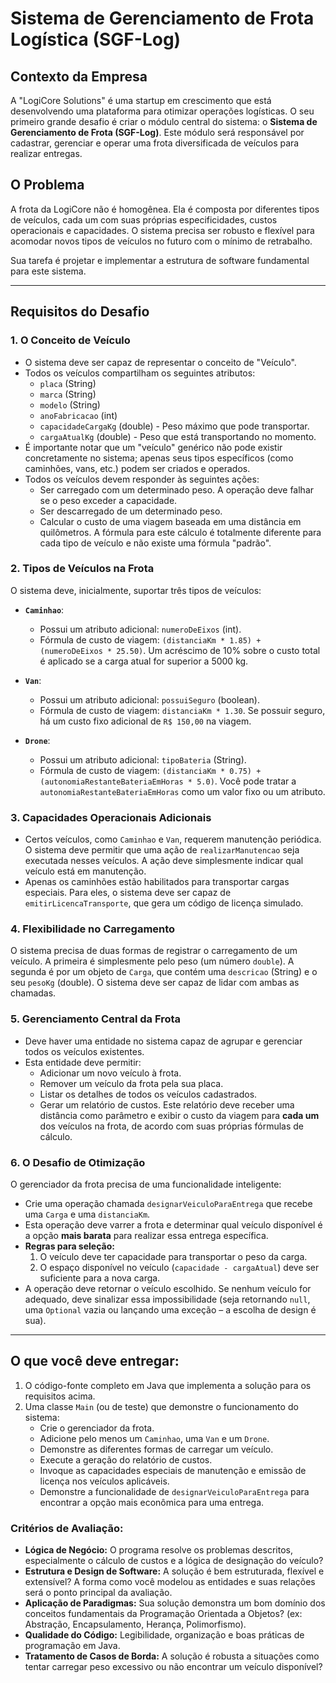 # **Sistema de Gerenciamento de Frota Logística (SGF-Log)**

## **Contexto da Empresa**

A "LogiCore Solutions" é uma startup em crescimento que está desenvolvendo uma plataforma para otimizar operações logísticas. O seu primeiro grande desafio é criar o módulo central do sistema: o **Sistema de Gerenciamento de Frota (SGF-Log)**. Este módulo será responsável por cadastrar, gerenciar e operar uma frota diversificada de veículos para realizar entregas.

## **O Problema**

A frota da LogiCore não é homogênea. Ela é composta por diferentes tipos de veículos, cada um com suas próprias especificidades, custos operacionais e capacidades. O sistema precisa ser robusto e flexível para acomodar novos tipos de veículos no futuro com o mínimo de retrabalho.

Sua tarefa é projetar e implementar a estrutura de software fundamental para este sistema.

---

## **Requisitos do Desafio**

### **1. O Conceito de Veículo**

* O sistema deve ser capaz de representar o conceito de "Veículo".
* Todos os veículos compartilham os seguintes atributos:
    * `placa` (String)
    * `marca` (String)
    * `modelo` (String)
    * `anoFabricacao` (int)
    * `capacidadeCargaKg` (double) - Peso máximo que pode transportar.
    * `cargaAtualKg` (double) - Peso que está transportando no momento.
* É importante notar que um "veículo" genérico não pode existir concretamente no sistema; apenas seus tipos específicos (como caminhões, vans, etc.) podem ser criados e operados.
* Todos os veículos devem responder às seguintes ações:
    * Ser carregado com um determinado peso. A operação deve falhar se o peso exceder a capacidade.
    * Ser descarregado de um determinado peso.
    * Calcular o custo de uma viagem baseada em uma distância em quilômetros. A fórmula para este cálculo é totalmente diferente para cada tipo de veículo e não existe uma fórmula "padrão".

### **2. Tipos de Veículos na Frota**

O sistema deve, inicialmente, suportar três tipos de veículos:

* **`Caminhao`**:
    * Possui um atributo adicional: `numeroDeEixos` (int).
    * Fórmula de custo de viagem: `(distanciaKm * 1.85) + (numeroDeEixos * 25.50)`. Um acréscimo de 10% sobre o custo total é aplicado se a carga atual for superior a 5000 kg.

* **`Van`**:
    * Possui um atributo adicional: `possuiSeguro` (boolean).
    * Fórmula de custo de viagem: `distanciaKm * 1.30`. Se possuir seguro, há um custo fixo adicional de `R$ 150,00` na viagem.

* **`Drone`**:
    * Possui um atributo adicional: `tipoBateria` (String).
    * Fórmula de custo de viagem: `(distanciaKm * 0.75) + (autonomiaRestanteBateriaEmHoras * 5.0)`. Você pode tratar a `autonomiaRestanteBateriaEmHoras` como um valor fixo ou um atributo.

### **3. Capacidades Operacionais Adicionais**

* Certos veículos, como `Caminhao` e `Van`, requerem manutenção periódica. O sistema deve permitir que uma ação de `realizarManutencao` seja executada nesses veículos. A ação deve simplesmente indicar qual veículo está em manutenção.
* Apenas os caminhões estão habilitados para transportar cargas especiais. Para eles, o sistema deve ser capaz de `emitirLicencaTransporte`, que gera um código de licença simulado.

### **4. Flexibilidade no Carregamento**

O sistema precisa de duas formas de registrar o carregamento de um veículo. A primeira é simplesmente pelo peso (um número `double`). A segunda é por um objeto de `Carga`, que contém uma `descricao` (String) e o seu `pesoKg` (double). O sistema deve ser capaz de lidar com ambas as chamadas.

### **5. Gerenciamento Central da Frota**

* Deve haver uma entidade no sistema capaz de agrupar e gerenciar todos os veículos existentes.
* Esta entidade deve permitir:
    * Adicionar um novo veículo à frota.
    * Remover um veículo da frota pela sua placa.
    * Listar os detalhes de todos os veículos cadastrados.
    * Gerar um relatório de custos. Este relatório deve receber uma distância como parâmetro e exibir o custo da viagem para **cada um** dos veículos na frota, de acordo com suas próprias fórmulas de cálculo.

### **6. O Desafio de Otimização**

O gerenciador da frota precisa de uma funcionalidade inteligente:

* Crie uma operação chamada `designarVeiculoParaEntrega` que recebe uma `Carga` e uma `distanciaKm`.
* Esta operação deve varrer a frota e determinar qual veículo disponível é a opção **mais barata** para realizar essa entrega específica.
* **Regras para seleção:**
    1.  O veículo deve ter capacidade para transportar o peso da carga.
    2.  O espaço disponível no veículo (`capacidade - cargaAtual`) deve ser suficiente para a nova carga.
* A operação deve retornar o veículo escolhido. Se nenhum veículo for adequado, deve sinalizar essa impossibilidade (seja retornando `null`, uma `Optional` vazia ou lançando uma exceção – a escolha de design é sua).

---

## **O que você deve entregar:**

1.  O código-fonte completo em Java que implementa a solução para os requisitos acima.
2.  Uma classe `Main` (ou de teste) que demonstre o funcionamento do sistema:
    * Crie o gerenciador da frota.
    * Adicione pelo menos um `Caminhao`, uma `Van` e um `Drone`.
    * Demonstre as diferentes formas de carregar um veículo.
    * Execute a geração do relatório de custos.
    * Invoque as capacidades especiais de manutenção e emissão de licença nos veículos aplicáveis.
    * Demonstre a funcionalidade de `designarVeiculoParaEntrega` para encontrar a opção mais econômica para uma entrega.

### **Critérios de Avaliação:**

* **Lógica de Negócio:** O programa resolve os problemas descritos, especialmente o cálculo de custos e a lógica de designação do veículo?
* **Estrutura e Design de Software:** A solução é bem estruturada, flexível e extensível? A forma como você modelou as entidades e suas relações será o ponto principal da avaliação.
* **Aplicação de Paradigmas:** Sua solução demonstra um bom domínio dos conceitos fundamentais da Programação Orientada a Objetos? (ex: Abstração, Encapsulamento, Herança, Polimorfismo).
* **Qualidade do Código:** Legibilidade, organização e boas práticas de programação em Java.
* **Tratamento de Casos de Borda:** A solução é robusta a situações como tentar carregar peso excessivo ou não encontrar um veículo disponível?